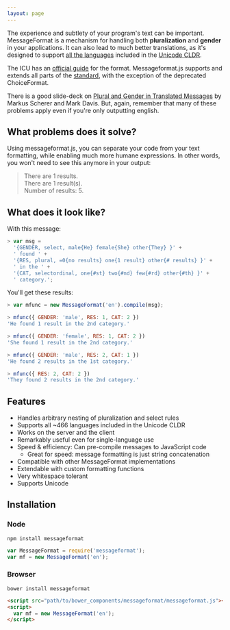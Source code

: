 ```yaml
---
layout: page
---
```


The experience and subtlety of your program's text can be important. MessageFormat is a mechanism for handling both **pluralization** and **gender** in your applications. It can also lead to much better translations, as it's designed to support [all the languages](http://www.unicode.org/cldr/charts/latest/supplemental/language_plural_rules.html) included in the [Unicode CLDR](http://cldr.unicode.org/).

The ICU has an [official guide](http://userguide.icu-project.org/formatparse/messages) for the format. Messageformat.js supports and extends all parts of the [standard](http://icu-project.org/apiref/icu4j/com/ibm/icu/text/MessageFormat.html), with the exception of the deprecated ChoiceFormat.

There is a good slide-deck on [Plural and Gender in Translated Messages](https://docs.google.com/presentation/d/1ZyN8-0VXmod5hbHveq-M1AeQ61Ga3BmVuahZjbmbBxo/pub?start=false&loop=false&delayms=3000#slide=id.g1bc43a82_2_14) by Markus Scherer and Mark Davis. But, again, remember that many of these problems apply even if you're only outputting english.


## What problems does it solve?

Using messageformat.js, you can separate your code from your text formatting, while enabling much more humane expressions. In other words, you won't need to see this anymore in your output:

> There are 1 results.  
> There are 1 result(s).  
> Number of results: 5.


## What does it look like?

With this message:

```js
> var msg =
  '{GENDER, select, male{He} female{She} other{They} }' +
  ' found ' +
  '{RES, plural, =0{no results} one{1 result} other{# results} }' +
  ' in the ' +
  '{CAT, selectordinal, one{#st} two{#nd} few{#rd} other{#th} }' +
  ' category.';
```

You'll get these results:

```js
> var mfunc = new MessageFormat('en').compile(msg);

> mfunc({ GENDER: 'male', RES: 1, CAT: 2 })
'He found 1 result in the 2nd category.'

> mfunc({ GENDER: 'female', RES: 1, CAT: 2 })
'She found 1 result in the 2nd category.'

> mfunc({ GENDER: 'male', RES: 2, CAT: 1 })
'He found 2 results in the 1st category.'

> mfunc({ RES: 2, CAT: 2 })
'They found 2 results in the 2nd category.'
```


## Features

* Handles arbitrary nesting of pluralization and select rules
* Supports all ~466 languages included in the Unicode CLDR
* Works on the server and the client
* Remarkably useful even for single-language use
* Speed & efficiency: Can pre-compile messages to JavaScript code
  * Great for speed: message formatting is just string concatenation
* Compatible with other MessageFormat implementations
* Extendable with custom formatting functions
* Very whitespace tolerant
* Supports Unicode


## Installation

### Node
```
npm install messageformat
```

```js
var MessageFormat = require('messageformat');
var mf = new MessageFormat('en');
```

### Browser
```
bower install messageformat
```

```html
<script src="path/to/bower_components/messageformat/messageformat.js"></script>
<script>
  var mf = new MessageFormat('en');
</script>
```
